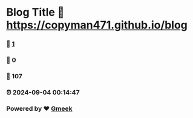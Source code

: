 # Blog Title :link: https://copyman471.github.io/blog 
### :page_facing_up: [1](https://copyman471.github.io/blog/tag.html) 
### :speech_balloon: 0 
### :hibiscus: 107 
### :alarm_clock: 2024-09-04 00:14:47 
### Powered by :heart: [Gmeek](https://github.com/Meekdai/Gmeek)
